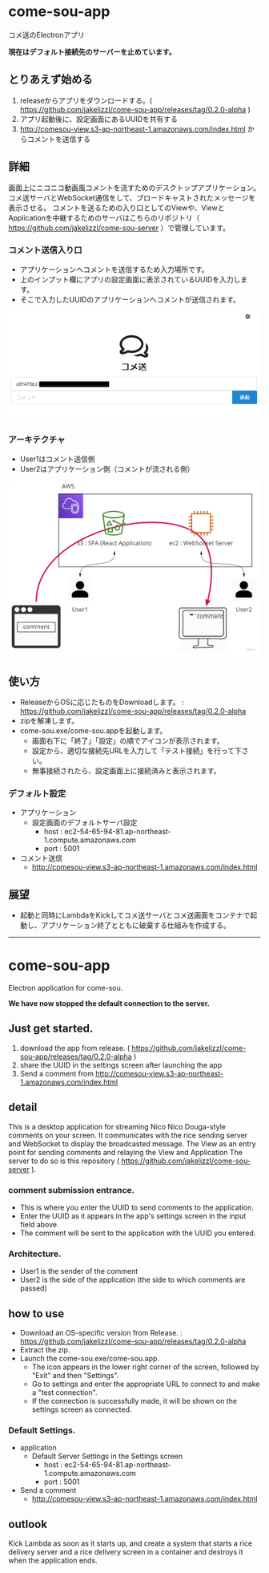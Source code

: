 # come-sou-app

コメ送のElectronアプリ

**現在はデフォルト接続先のサーバーを止めています。**

## とりあえず始める

1. releaseからアプリをダウンロードする。( https://github.com/jakelizzI/come-sou-app/releases/tag/0.2.0-alpha )
2. アプリ起動後に、設定画面にあるUUIDを共有する
3. http://comesou-view.s3-ap-northeast-1.amazonaws.com/index.html からコメントを送信する

## 詳細

画面上にニコニコ動画風コメントを流すためのデスクトップアプリケーション。
コメ送サーバとWebSocket通信をして、ブロードキャストされたメッセージを表示させる。
コメントを送るための入り口としてのViewや、ViewとApplicationを中継するためのサーバはこちらのリポジトリ（ https://github.com/jakelizzI/come-sou-server ）で管理しています。

### コメント送信入り口

- アプリケーションへコメントを送信するため入力場所です。
- 上のインプット欄にアプリの設定画面に表示されているUUIDを入力します。
- そこで入力したUUIDのアプリケーションへコメントが送信されます。

![view](image/come-sou-view.png)

### アーキテクチャ

- User1はコメント送信側
- User2はアプリケーション側（コメントが流される側）

![view](image/come-sou-architecture.jpg)

## 使い方

- ReleaseからOSに応じたものをDownloadします。 : https://github.com/jakelizzI/come-sou-app/releases/tag/0.2.0-alpha
- zipを解凍します。
- come-sou.exe/come-sou.appを起動します。
  - 画面右下に「終了」「設定」の順でアイコンが表示されます。
  - 設定から、適切な接続先URLを入力して「テスト接続」を行って下さい。
  - 無事接続されたら、設定画面上に接続済みと表示されます。

### デフォルト設定

- アプリケーション
  - 設定画面のデフォルトサーバ設定
    - host : ec2-54-65-94-81.ap-northeast-1.compute.amazonaws.com
    - port : 5001
- コメント送信
  - http://comesou-view.s3-ap-northeast-1.amazonaws.com/index.html


## 展望

* 起動と同時にLambdaをKickしてコメ送サーバとコメ送画面をコンテナで起動し、アプリケーション終了とともに破棄する仕組みを作成する。

---

# come-sou-app

Electron application for come-sou.

**We have now stopped the default connection to the server.**

## Just get started.

1. download the app from release. ( https://github.com/jakelizzI/come-sou-app/releases/tag/0.2.0-alpha )
2. share the UUID in the settings screen after launching the app
3. Send a comment from http://comesou-view.s3-ap-northeast-1.amazonaws.com/index.html 

## detail

This is a desktop application for streaming Nico Nico Douga-style comments on your screen.
It communicates with the rice sending server and WebSocket to display the broadcasted message.
The View as an entry point for sending comments and relaying the View and Application The server to do so is this repository ( https://github.com/jakelizzI/come-sou-server ).

### comment submission entrance.

- This is where you enter the UUID to send comments to the application.
- Enter the UUID as it appears in the app's settings screen in the input field above.
- The comment will be sent to the application with the UUID you entered.

### Architecture.

- User1 is the sender of the comment
- User2 is the side of the application (the side to which comments are passed)

## how to use

- Download an OS-specific version from Release. : https://github.com/jakelizzI/come-sou-app/releases/tag/0.2.0-alpha
- Extract the zip.
- Launch the come-sou.exe/come-sou.app.
  - The icon appears in the lower right corner of the screen, followed by "Exit" and then "Settings".
  - Go to settings and enter the appropriate URL to connect to and make a "test connection".
  - If the connection is successfully made, it will be shown on the settings screen as connected.

### Default Settings.

- application
  - Default Server Settings in the Settings screen
    - host : ec2-54-65-94-81.ap-northeast-1.compute.amazonaws.com
    - port : 5001
- Send a comment
  - http://comesou-view.s3-ap-northeast-1.amazonaws.com/index.html

## outlook

Kick Lambda as soon as it starts up, and create a system that starts a rice delivery server and a rice delivery screen in a container and destroys it when the application ends.
